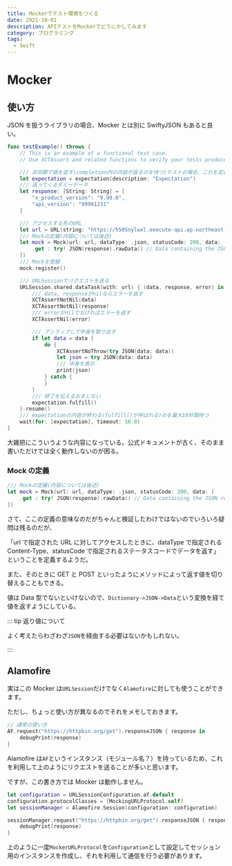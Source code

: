 ```yaml
---
title: Mockerでテスト環境をつくる
date: 2021-10-01
description: APIテストをMockerでどうにかしてみます
category: プログラミング
tags:
  - Swift
---
```


# Mocker

## 使い方

JSON を扱うライブラリの場合、Mocker とは別に SwiftyJSON もあると良い。

```swift
func testExample() throws {
    // This is an example of a functional test case.
    // Use XCTAssert and related functions to verify your tests produce the correct results.

    /// 非同期で値を返す(completion内の内容が返るのを待つ)テストの場合、これを定義しないとダメ
    let expectation = expectation(description: "Expectation")
    /// 返ってくるダミーデータ
    let response: [String: String] = [
        "x_product_version": "9.99.0",
        "api_version": "99991231"
    ]

    /// アクセスする先のURL
    let url = URL(string: "https://h505nylwxl.execute-api.ap-northeast-1.amazonaws.com/dev/version")!
    /// Mockの定義(内容については後述)
    let mock = Mock(url: url, dataType: .json, statusCode: 200, data: [
        .get : try! JSON(response).rawData() // Data containing the JSON response
    ])
    /// Mockを登録
    mock.register()

    /// URLSessionでリクエストを送る
    URLSession.shared.dataTask(with: url) { (data, response, error) in
        /// data, responseがnilならエラーを返す
        XCTAssertNotNil(data)
        XCTAssertNotNil(response)
        /// errorがnilでなければエラーを返す
        XCTAssertNil(error)

        /// アンラップして中身を取り出す
        if let data = data {
            do {
                XCTAssertNoThrow(try JSON(data: data))
                let json = try JSON(data: data)
                /// 中身を表示
                print(json)
            } catch {
            }
        }
        /// 終了を伝えるおまじない
        expectation.fulfill()
    }.resume()
    /// expectationの内容が終わる(fulfill()が呼ばれる)のを最大10秒間待つ
    wait(for: [expectation], timeout: 10.0)
}
```

大雑把にこういうような内容になっている。公式ドキュメントが古く、そのまま書いただけでは全く動作しないのが困る。

### Mock の定義

```swift
/// Mockの定義(内容については後述)
let mock = Mock(url: url, dataType: .json, statusCode: 200, data: [
    .get : try! JSON(response).rawData() // Data containing the JSON response
])
```

さて、ここの定義の意味なのだがちゃんと検証したわけではないのでいろいろ疑問は残るのだが、

「url で指定された URL に対してアクセスしたときに、dataType で指定される Content-Type、statusCode で指定されるステータスコードでデータを返す」ということを定義するようだ。

また、そのときに GET と POST といったようにメソッドによって返す値を切り替えることもできる。

値は Data 型でないといけないので、`Dictionary->JSON->Data`という変換を経て値を返すようにしている。

::: tip 返り値について

よく考えたらわざわざ`JSON`を経由する必要はないかもしれない。

:::

## Alamofire

実はこの Mocker は`URLSession`だけでなく`Alamofire`に対しても使うことができます。

ただし、ちょっと使い方が異なるのでそれをメモしておきます。

```swift
// 通常の使い方
AF.request("https://httpbin.org/get").responseJSON { response in
    debugPrint(response)
}
```

Alamofire は`AF`というインスタンス（モジュール名？）を持っているため、これを利用して上のようにリクエストを送ることが多いと思います。

ですが、この書き方では Mocker は動作しません。

```swift
let configuration = URLSessionConfiguration.af.default
configuration.protocolClasses = [MockingURLProtocol.self]
let sessionManager = Alamofire.Session(configuration: configuration)

sessionManager.request("https://httpbin.org/get").responseJSON { response in
    debugPrint(response)
}
```

上のように一度`MockerURLProtocol`を`Configuration`として設定してセッション用のインスタンスを作成し、それを利用して通信を行う必要があります。
